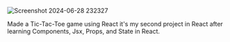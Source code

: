 ![Screenshot 2024-06-28 232327](https://github.com/Navneet-divine/React-Project-2/assets/162568712/d23df302-3d7c-417a-8de0-19e0a56aec17)

Made a Tic-Tac-Toe game using React it's my second project in React after learning Components, Jsx, Props, and State in React.
